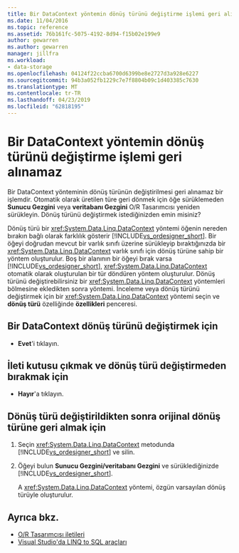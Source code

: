 ```yaml
---
title: Bir DataContext yöntemin dönüş türünü değiştirme işlemi geri alınamaz
ms.date: 11/04/2016
ms.topic: reference
ms.assetid: 76b161fc-5075-4192-8d94-f15b02e199e9
author: gewarren
ms.author: gewarren
manager: jillfra
ms.workload:
- data-storage
ms.openlocfilehash: 04124f22ccba6700d6399be8e2727d3a928e6227
ms.sourcegitcommit: 94b3a052fb1229c7e7f8804b09c1d403385c7630
ms.translationtype: MT
ms.contentlocale: tr-TR
ms.lasthandoff: 04/23/2019
ms.locfileid: "62818195"
---
```

# <a name="changing-the-return-type-of-a-datacontext-method-cannot-be-undone"></a>Bir DataContext yöntemin dönüş türünü değiştirme işlemi geri alınamaz

Bir DataContext yönteminin dönüş türünün değiştirilmesi geri alınamaz bir işlemdir. Otomatik olarak üretilen türe geri dönmek için öğe sürüklemeden **Sunucu Gezgini** veya **veritabanı Gezgini** O/R Tasarımcısı yeniden sürükleyin. Dönüş türünü değiştirmek istediğinizden emin misiniz?

Dönüş türü bir <xref:System.Data.Linq.DataContext> yöntemi öğenin nereden bırakın bağlı olarak farklılık gösterir [!INCLUDE[vs_ordesigner_short](../data-tools/includes/vs_ordesigner_short_md.md)]. Bir öğeyi doğrudan mevcut bir varlık sınıfı üzerine sürükleyip bıraktığınızda bir <xref:System.Data.Linq.DataContext> varlık sınıfı için dönüş türüne sahip bir yöntem oluşturulur. Boş bir alanının bir öğeyi bırak varsa [!INCLUDE[vs_ordesigner_short](../data-tools/includes/vs_ordesigner_short_md.md)], <xref:System.Data.Linq.DataContext> otomatik olarak oluşturulan bir tür döndüren yöntem oluşturulur. Dönüş türünü değiştirebilirsiniz bir <xref:System.Data.Linq.DataContext> yöntemleri bölmesine ekledikten sonra yöntemi. İnceleme veya dönüş türünü değiştirmek için bir <xref:System.Data.Linq.DataContext> yöntemi seçin ve **dönüş türü** özelliğinde **özellikleri** penceresi.

## <a name="to-change-the-return-type-of-a-datacontext"></a>Bir DataContext dönüş türünü değiştirmek için

- **Evet**'i tıklayın.

## <a name="to-exit-the-message-box-and-leave-the-return-type-unchanged"></a>İleti kutusu çıkmak ve dönüş türü değiştirmeden bırakmak için

- **Hayır**'a tıklayın.

## <a name="to-revert-to-the-original-return-type-after-changing-the-return-type"></a>Dönüş türü değiştirildikten sonra orijinal dönüş türüne geri almak için

1. Seçin <xref:System.Data.Linq.DataContext> metodunda [!INCLUDE[vs_ordesigner_short](../data-tools/includes/vs_ordesigner_short_md.md)] ve silin.

2. Öğeyi bulun **Sunucu Gezgini/veritabanı Gezgini** ve sürüklediğinizde [!INCLUDE[vs_ordesigner_short](../data-tools/includes/vs_ordesigner_short_md.md)].

    A <xref:System.Data.Linq.DataContext> yöntemi, özgün varsayılan dönüş türüyle oluşturulur.

## <a name="see-also"></a>Ayrıca bkz.

- [O/R Tasarımcısı iletileri](../data-tools/o-r-designer-messages.md)
- [Visual Studio'da LINQ to SQL araçları](../data-tools/linq-to-sql-tools-in-visual-studio2.md)